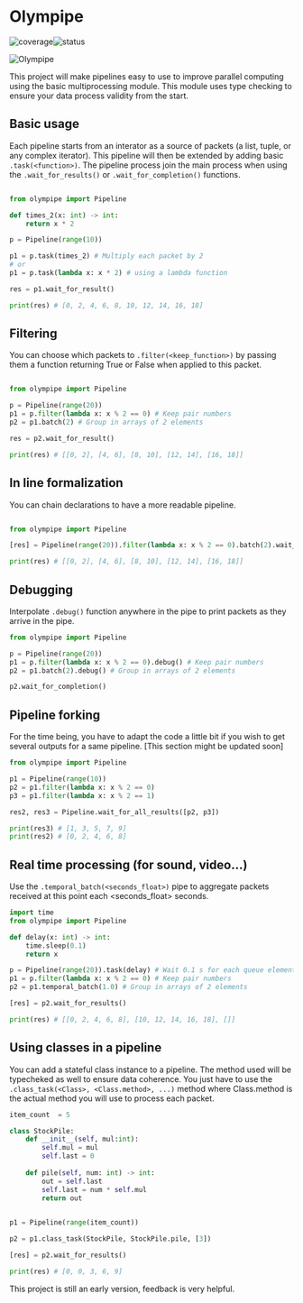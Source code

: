 # Olympipe

![coverage](https://gitlab.com/gabraken/olympipe/badges/master/coverage.svg?job=tests)![status](https://gitlab.com/gabraken/olympipe/badges/master/pipeline.svg)

![Olympipe](https://gitlab.com/gabraken/olympipe/-/raw/master/Olympipe.png)


This project will make pipelines 
easy to use to improve parallel computing using the basic multiprocessing module. This module uses type checking to ensure your data process validity from the start.

## Basic usage

Each pipeline starts from an interator as a source of packets (a list, tuple, or any complex iterator). This pipeline will then be extended by adding basic `.task(<function>)`. The pipeline process join the main process when using the `.wait_for_results()` or `.wait_for_completion()` functions.

```python

from olympipe import Pipeline

def times_2(x: int) -> int:
    return x * 2

p = Pipeline(range(10))

p1 = p.task(times_2) # Multiply each packet by 2
# or 
p1 = p.task(lambda x: x * 2) # using a lambda function

res = p1.wait_for_result()

print(res) # [0, 2, 4, 6, 8, 10, 12, 14, 16, 18]

```


## Filtering

You can choose which packets to `.filter(<keep_function>)` by passing them a function returning True or False when applied to this packet.

```python

from olympipe import Pipeline

p = Pipeline(range(20))
p1 = p.filter(lambda x: x % 2 == 0) # Keep pair numbers
p2 = p1.batch(2) # Group in arrays of 2 elements

res = p2.wait_for_result()

print(res) # [[0, 2], [4, 6], [8, 10], [12, 14], [16, 18]]

```

## In line formalization

You can chain declarations to have a more readable pipeline.

```python

from olympipe import Pipeline

[res] = Pipeline(range(20)).filter(lambda x: x % 2 == 0).batch(2).wait_for_results()

print(res) # [[0, 2], [4, 6], [8, 10], [12, 14], [16, 18]]

```

## Debugging

Interpolate `.debug()` function anywhere in the pipe to print packets as they arrive in the pipe.

```python
from olympipe import Pipeline

p = Pipeline(range(20))
p1 = p.filter(lambda x: x % 2 == 0).debug() # Keep pair numbers
p2 = p1.batch(2).debug() # Group in arrays of 2 elements

p2.wait_for_completion()
```

## Pipeline forking

For the time being, you have to adapt the code a little bit if you wish to get several outputs for a same pipeline. [This section might be updated soon]

```python
from olympipe import Pipeline

p1 = Pipeline(range(10))
p2 = p1.filter(lambda x: x % 2 == 0)
p3 = p1.filter(lambda x: x % 2 == 1)

res2, res3 = Pipeline.wait_for_all_results([p2, p3])

print(res3) # [1, 3, 5, 7, 9]
print(res2) # [0, 2, 4, 6, 8]

```

## Real time processing (for sound, video...)

Use the `.temporal_batch(<seconds_float>)` pipe to aggregate packets received at this point each <seconds_float> seconds.

```python
import time
from olympipe import Pipeline

def delay(x: int) -> int:
    time.sleep(0.1)
    return x

p = Pipeline(range(20)).task(delay) # Wait 0.1 s for each queue element
p1 = p.filter(lambda x: x % 2 == 0) # Keep pair numbers
p2 = p1.temporal_batch(1.0) # Group in arrays of 2 elements

[res] = p2.wait_for_results()

print(res) # [[0, 2, 4, 6, 8], [10, 12, 14, 16, 18], []]
```

## Using classes in a pipeline

You can add a stateful class instance to a pipeline. The method used will be typecheked as well to ensure data coherence. You just have to use the `.class_task(<Class>, <Class.method>, ...)` method where Class.method is the actual method you will use to process each packet.

```python
item_count  = 5

class StockPile:
    def __init__(self, mul:int):
        self.mul = mul
        self.last = 0
        
    def pile(self, num: int) -> int:
        out = self.last
        self.last = num * self.mul
        return out
        

p1 = Pipeline(range(item_count))

p2 = p1.class_task(StockPile, StockPile.pile, [3])

[res] = p2.wait_for_results()

print(res) # [0, 0, 3, 6, 9]

```


This project is still an early version, feedback is very helpful.